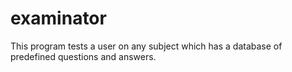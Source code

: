# examinator
This program tests a user on any subject which has a database of predefined questions and answers.
